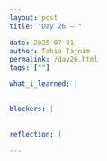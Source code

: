 ```yaml
---
layout: post
title: "Day 26 – "

date: 2025-07-01
author: Tahia Tajnim
permalink: /day26.html
tags: [""]   

what_i_learned: |
  

blockers: |  
  
  
reflection: |
  
---
```


